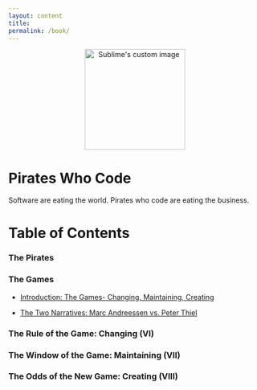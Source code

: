 ```yaml
---
layout: content
title: 
permalink: /book/
---
```


<p align="center">
  <img width="200" height="200" src="https://i.imgur.com/ifM7Lva.png" alt="Sublime's custom image"/>
</p>

# Pirates Who Code 

Software are eating the world. Pirates who code are eating the business.

# Table of Contents

### The Pirates 

### The Games

- [Introduction: The Games- Changing, Maintaining, Creating](https://allenleein.github.io/brains/2019/06/the-games)

- [The Two Narratives: Marc Andreessen vs. Peter Thiel](https://allenleein.github.io/brains/2018/11/the-two-narratives)

### The Rule of the Game: Changing (VI)

### The Window of the Game: Maintaining (VII)

### The Odds of the New Game: Creating (VIII)




